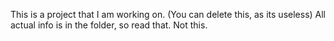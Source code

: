 This is a project that I am working on. (You can delete this, as its useless)
All actual info is in the folder, so read that. Not this.
